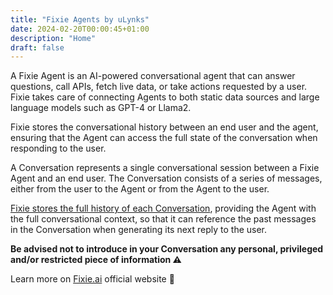```yaml
---
title: "Fixie Agents by uLynks"
date: 2024-02-20T00:00:45+01:00
description: "Home"
draft: false
---
```


A Fixie Agent is an AI-powered conversational agent that can answer questions, call APIs, fetch live data, or take actions requested by a user. Fixie takes care of connecting Agents to both static data sources and large language models such as GPT-4 or Llama2.

Fixie stores the conversational history between an end user and the agent, ensuring that the Agent can access the full state of the conversation when responding to the user.

A Conversation represents a single conversational session between a Fixie Agent and an end user. The Conversation consists of a series of messages, either from the user to the Agent or from the Agent to the user.

[Fixie stores the full history of each Conversation](https://embed.fixie.ai/agents/242283b6-e53d-4c7a-93a4-cfa4ea75f0d3/conversations/5aba256a-ab15-4b7f-9f97-6ccb5ab6f2db?debug=1&agentStartsConversation=1&primaryColor=%23fd8c73&darkMode=1&dark=1 "Click to view a saved Conversation by Fixie"), providing the Agent with the full conversational context, so that it can reference the past messages in the Conversation when generating its next reply to the user.

**Be advised not to introduce in your Conversation any personal, privileged and/or restricted piece of information ⚠️**

Learn more on [Fixie.ai](https://www.fixie.ai) official website 🔗
